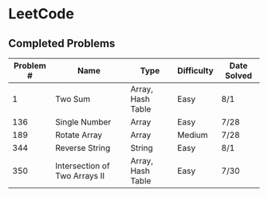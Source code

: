 # LeetCode

## Completed Problems

| Problem # | Name                          | Type              | Difficulty | Date Solved |
| --------- | ----------------------------- | ----------------- | ---------- | ----------- |
| 1         | Two Sum                       | Array, Hash Table | Easy       | 8/1         |
| 136       | Single Number                 | Array             | Easy       | 7/28        |
| 189       | Rotate Array                  | Array             | Medium     | 7/28        |
| 344       | Reverse String                | String            | Easy       | 8/1         |
| 350       | Intersection of Two Arrays II | Array, Hash Table | Easy       | 7/30        |
